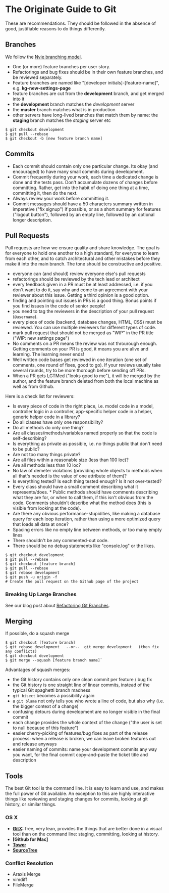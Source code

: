 # The Originate Guide to Git

These are recommendations. They should be followed in the absence of good, justifiable reasons to do things differently.


## Branches

We follow the [Nvie branching model](http://nvie.com/posts/a-successful-git-branching-model/).

* One (or more) feature branches per user story.
* Refactorings and bug fixes should be in their own feature branches, and be reviewed separately.
* Feature branches are named like "[developer initials]-[feature-name]", e.g. __kg-new-settings-page__
* feature branches are cut from the __development__ branch, and get merged into it
* the __development__ branch matches the _development_ server
* the __master__ branch matches what is in production
* other servers have long-lived branches that match them by name: the __staging__ branch matches the _staging_ server etc

```shell
$ git checkout development
$ git pull --rebase
$ git checkout -b [new feature branch name]
```

## Commits

* Each commit should contain only one particular change. Its okay (and encouraged) to have many small commits during development.
* Commit frequently during your work, each time a dedicated change is done and the tests pass. Don't accumulate dozens of changes before committing. Rather, get into the habit of doing one thing at a time, committing it, then do the next.
* Always review your work before committing it. 
* Commit messages should have a 50 characters summary written in imperative ("fix signup") if possible, or as a short summary for features ("logout button"), followed by an empty line, followed by an optional longer description.


## Pull Requests

Pull requests are how we ensure quality and share knowledge. The goal is for everyone to hold one another to a high standard, for everyone to learn from each other, and to catch architectural and other mistakes before they make it into the main branch. The tone should be constructive and positive.

* everyone can (and should) review everyone else's pull requests
* refactorings should be reviewed by the tech lead or architect
* every feedback given in a PR must be at least addressed, i.e. if you don't want to do it, say why and come to an agreement with your reviewer about this issue. Getting a third opinion is a good option.
* finding and pointing out issues in PRs is a good thing. Bonus points if you find issues in the code of senior people!
* you need to tag the reviewers in the description of your pull request (`@username`).
* every piece of code (backend, database changes, HTML, CSS) must be reviewed. You can use multiple reviewers for different types of code.
* mark pull request that should not be merged as "WIP" in the PR title ("WIP: new settings page")
* No comments on a PR means the review was not throurough enough. Getting comments on your PR is good, it means you are alive and learning. The learning never ends!
* Well written code bases get reviewed in one iteration (one set of comments, one round of fixes, good to go). If your reviews usually take several rounds, try to be more thorough before sending off PRs.
* When a PR gets LGTMed ("looks good to me"), it will be merged by the author, and the feature branch deleted from both the local machine as well as from Github.

Here is a check list for reviewers:

* Is every piece of code in the right place, i.e. model code in a model, controller logic in a controller, app-specific helper code in a helper, generic helper code in a library?
* Do all classes have only one responsibility?
* Do all methods do only one thing?
* Are all classes/methods/variables named properly so that the code is self-describing?
* Is everything as private as possible, i.e. no things public that don't need to be public?
* Are not too many things private?
* Are all files within a reasonable size (less than 100 loc)?
* Are all methods less than 10 loc?
* No law of demeter violations (providing whole objects to methods when all that's needed is the value of one attribute of them)?
* Is everything tested? Is each thing tested enough? Is it not over-tested?
* Every class should have a small comment describing what it represents/does. * Public methods should have comments describing what they are for, or when to call them, if this isn't obvious from the code. Comments shouldn't describe what the method does (this is visible from looking at the code).
* Are there any obvious performance-stupidities, like making a database query for each loop iteration, rather than using a more optimized query that loads all data at once? 
* Spacing errors like no empty line between methods, or too many empty lines
* There shouldn't be any commented-out code.
* There should be no debug statements like "console.log" or the likes.

```shell
$ git checkout development
$ git pull --rebase
$ git checkout [feature branch]
$ git pull --rebase
$ git rebase development
$ git push -u origin -f
# Create the pull request on the Github page of the project
```


### Breaking Up Large Branches

See our blog post about [Refactoring Git Branches](http://blog.originate.com/blog/2014/04/19/refactoring_git_branches).


## Merging

If possible, do a squash merge

```shell
$ git checkout [feature branch]
$ git rebase development   --or--  git merge development   (then fix any conflicts)
$ git checkout development
$ git merge --squash [feature branch name]`
```

Advantages of squash merges:
* the Git history contains only one clean commit per feature / bug fix
* the Git history is one straight line of linear commits, instead of the typical Git spaghetti branch madness
* `git bisect` becomes a possibility again
* a `git blame` not only tells you who wrote a line of code, but also why (i.e. the bigger context of a change)
* confusing detours during development are no longer visible in the final commit
* each change provides the whole context of the change ("the user is set to null because of this feature")
* easier cherry-picking of features/bug fixes as part of the release process: when a release is broken, we can leave broken features out and release anyways
* easier naming of commits: name your development commits any way you want, for the final commit copy-and-paste the ticket title and description


## Tools

The best Git tool is the command line. It is easy to learn and use, and makes the full power of Git available. An exception to this are highly interactive things like reviewing and staging changes for commits, looking at git history, or similar things.

### OS X
* __[GitX](http://gitx.frim.nl):__ free, very lean, provides the things that are better done in a visual tool than on the command line: staging, committing, looking at history.
* __[Github for Mac]__
* __[Tower]()__
* __[SourceTree]()__

### Conflict Resolution
- Araxis Merge
- vimdiff
- FileMerge

